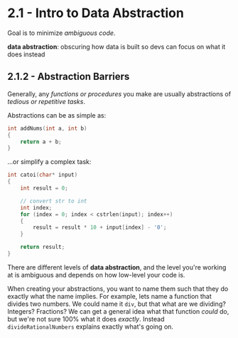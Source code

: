 
# 2.1 - Intro to Data Abstraction

Goal is to minimize _ambiguous code_.

**data abstraction**: obscuring how data is built so devs can focus on what it does instead

## 2.1.2 - Abstraction Barriers

Generally, any _functions or procedures_ you make are usually abstractions of _tedious or repetitive tasks_.

Abstractions can be as simple as:

```c
int addNums(int a, int b)
{
    return a + b;
}
```

...or simplify a complex task:

```c
int catoi(char* input)
{
    int result = 0;

    // convert str to int
    int index;
    for (index = 0; index < cstrlen(input); index++)
    {
        result = result * 10 + input[index] - '0';
    }

    return result;
}
```

There are different levels of **data abstraction**, and the level you're working at is ambiguous and depends on how low-level your code is.

When creating your abstractions, you want to name them such that they do exactly what the name implies. For example, lets name a function that divides two numbers. We could name it `div`, but that what are we dividing? Integers? Fractions?  We can get a general idea what that function _could_ do, but we're not sure 100% what it does _exactly_. Instead `divideRationalNumbers` explains exactly what's going on.



